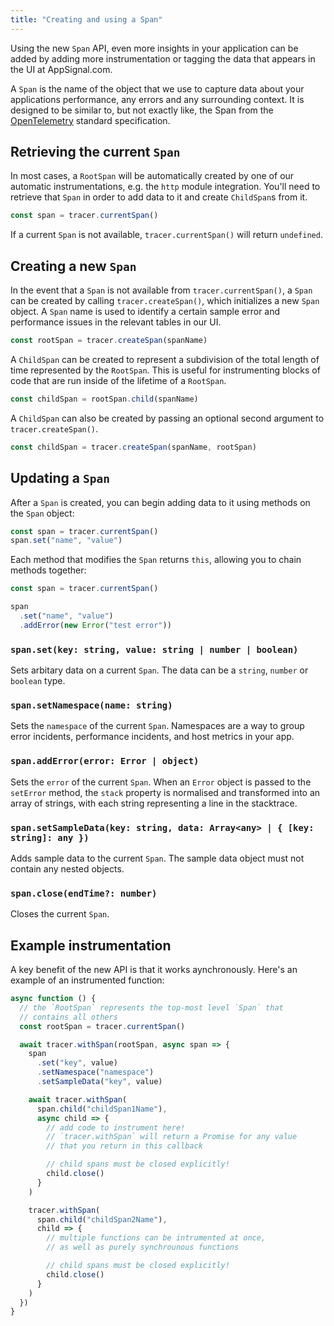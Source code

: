 ```yaml
---
title: "Creating and using a Span"
---
```


Using the new `Span` API, even more insights in your application can be added by adding more instrumentation or tagging the data that appears in the UI at AppSignal.com. 

A `Span` is the name of the object that we use to capture data about your applications performance, any errors and any surrounding context. It is designed to be similar to, but not exactly like, the Span from the [OpenTelemetry](https://github.com/open-telemetry/opentelemetry-specification) standard specification.

## Retrieving the current `Span`

In most cases, a `RootSpan` will be automatically created by one of our automatic instrumentations, e.g. the `http` module integration. You'll need to retrieve that `Span` in order to add data to it and create `ChildSpan`s from it.

```js
const span = tracer.currentSpan()
```

If a current `Span` is not available, `tracer.currentSpan()` will return `undefined`.

## Creating a new `Span`

In the event that a `Span` is not available from `tracer.currentSpan()`, a `Span` can be created by calling `tracer.createSpan()`, which initializes a new `Span` object. A `Span` name is used to identify a certain sample error and performance issues in the relevant tables in our UI.

```js
const rootSpan = tracer.createSpan(spanName)
```

A `ChildSpan` can be created to represent a subdivision of the total length of time represented by the `RootSpan`. This is useful for instrumenting blocks of code that are run inside of the lifetime of a `RootSpan`.

```js
const childSpan = rootSpan.child(spanName)
```

A `ChildSpan` can also be created by passing an optional second argument to `tracer.createSpan()`.

```js
const childSpan = tracer.createSpan(spanName, rootSpan)
```

## Updating a `Span`

After a `Span` is created, you can begin adding data to it using methods on the `Span` object:

```js
const span = tracer.currentSpan()
span.set("name", "value")
```

Each method that modifies the `Span` returns `this`, allowing you to chain methods together:

```js
const span = tracer.currentSpan()

span
  .set("name", "value")
  .addError(new Error("test error"))
```

### `span.set(key: string, value: string | number | boolean)`

Sets arbitary data on a current `Span`. The data can be a `string`, `number` or `boolean` type.

### `span.setNamespace(name: string)`

Sets the `namespace` of the current `Span`. Namespaces are a way to group error incidents, performance incidents, and host metrics in your app.

### `span.addError(error: Error | object)`

Sets the `error` of the current `Span`. When an `Error` object is passed to the `setError` method, the `stack` property is normalised and transformed into an array of strings, with each string representing a line in the stacktrace.

### `span.setSampleData(key: string, data: Array<any> | { [key: string]: any })`

Adds sample data to the current `Span`. The sample data object must not contain any nested objects.

### `span.close(endTime?: number)`

Closes the current `Span`.

## Example instrumentation

A key benefit of the new API is that it works aynchronously. Here's an example of an instrumented function:

```js
async function () {
  // the `RootSpan` represents the top-most level `Span` that
  // contains all others
  const rootSpan = tracer.currentSpan()

  await tracer.withSpan(rootSpan, async span => {
    span
      .set("key", value)
      .setNamespace("namespace")
      .setSampleData("key", value)

    await tracer.withSpan(
      span.child("childSpan1Name"),
      async child => {
        // add code to instrument here!
        // `tracer.withSpan` will return a Promise for any value 
        // that you return in this callback

        // child spans must be closed explicitly!
        child.close()
      }
    )

    tracer.withSpan(
      span.child("childSpan2Name"),
      child => {
        // multiple functions can be intrumented at once, 
        // as well as purely synchrounous functions

        // child spans must be closed explicitly!
        child.close()
      }
    )
  })
}
```
